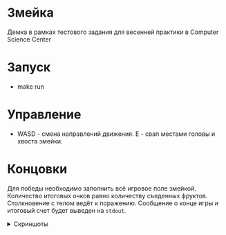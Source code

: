 # Змейка

Демка в рамках тестового задания для весенней практики в Computer Science Center

# Запуск

* make run

# Управление

* WASD - смена направлений движения. E - свап местами головы и хвоста змейки.

# Концовки

Для победы необходимо заполнить всё игровое поле змейкой. Количество итоговых очков равно количеству съеденных фруктов. Столкновение с телом ведёт к поражению. Сообщение о конце игры и итоговый счет будет выведен на `stdout`.

<details>
	<summary> Скриншоты </summary>
![text](https://i.imgur.com/ujIP3km.png)

	
</details>
